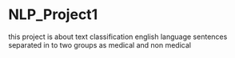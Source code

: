 # NLP_Project1
this project is about text classification english language sentences separated in to two groups as medical and non medical
